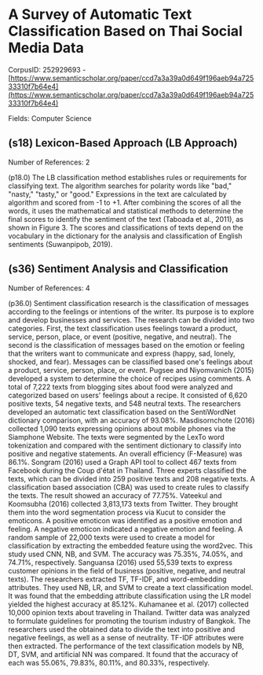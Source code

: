 # A Survey of Automatic Text Classification Based on Thai Social Media Data

CorpusID: 252929693 - [https://www.semanticscholar.org/paper/ccd7a3a39a0d649f196aeb94a72533310f7b64e4](https://www.semanticscholar.org/paper/ccd7a3a39a0d649f196aeb94a72533310f7b64e4)

Fields: Computer Science

## (s18) Lexicon-Based Approach (LB Approach)
Number of References: 2

(p18.0) The LB classification method establishes rules or requirements for classifying text. The algorithm searches for polarity words like "bad," "nasty," "tasty," or "good." Expressions in the text are calculated by algorithm and scored from -1 to +1. After combining the scores of all the words, it uses the mathematical and statistical methods to determine the final scores to identify the sentiment of the text (Taboada et al., 2011), as shown in Figure 3. The scores and classifications of texts depend on the vocabulary in the dictionary for the analysis and classification of English sentiments (Suwanpipob, 2019).
## (s36) Sentiment Analysis and Classification
Number of References: 4

(p36.0) Sentiment classification research is the classification of messages according to the feelings or intentions of the writer. Its purpose is to explore and develop businesses and services. The research can be divided into two categories. First, the text classification uses feelings toward a product, service, person, place, or event (positive, negative, and neutral). The second is the classification of messages based on the emotion or feeling that the writers want to communicate and express (happy, sad, lonely, shocked, and fear). Messages can be classified based one's feelings about a product, service, person, place, or event. Pugsee and Niyomvanich (2015) developed a system to determine the choice of recipes using comments. A total of 7,222 texts from blogging sites about food were analyzed and categorized based on users' feelings about a recipe. It consisted of 6,620 positive texts, 54 negative texts, and 548 neutral texts. The researchers developed an automatic text classification based on the SentiWordNet dictionary comparison, with an accuracy of 93.08%. Masdisornchote (2016) collected 1,090 texts expressing opinions about mobile phones via the Siamphone Website. The texts were segmented by the LexTo word tokenization and compared with the sentiment dictionary to classify into positive and negative statements. An overall efficiency (F-Measure) was 86.1%. Songram (2016) used a Graph API tool to collect 467 texts from Facebook during the Coup d'état in Thailand. Three experts classified the texts, which can be divided into 259 positive texts and 208 negative texts. A classification based association (CBA) was used to create rules to classify the texts. The result showed an accuracy of 77.75%. Vateekul and Koomsubha (2016) collected 3,813,173 texts from Twitter. They brought them into the word segmentation process via Kucut to consider the emoticons. A positive emoticon was identified as a positive emotion and feeling. A negative emoticon indicated a negative emotion and feeling. A random sample of 22,000 texts were used to create a model for classification by extracting the embedded feature using the word2vec. This study used CNN, NB, and SVM. The accuracy was 75.35%, 74.05%, and 74.71%, respectively. Sanguansa (2016) used 55,539 texts to express customer opinions in the field of business (positive, negative, and neutral texts). The researchers extracted TF, TF-IDF, and word-embedding attributes. They used NB, LR, and SVM to create a text classification model. It was found that the embedding attribute classification using the LR model yielded the highest accuracy at 85.12%.   Kuhamanee et al. (2017) collected 10,000 opinion texts about traveling in Thailand. Twitter data was analyzed to formulate guidelines for promoting the tourism industry of Bangkok. The researchers used the obtained data to divide the text into positive and negative feelings, as well as a sense of neutrality. TF-IDF attributes were then extracted. The performance of the text classification models by NB, DT, SVM, and artificial NN was compared. It found that the accuracy of each was 55.06%, 79.83%, 80.11%, and 80.33%, respectively.
